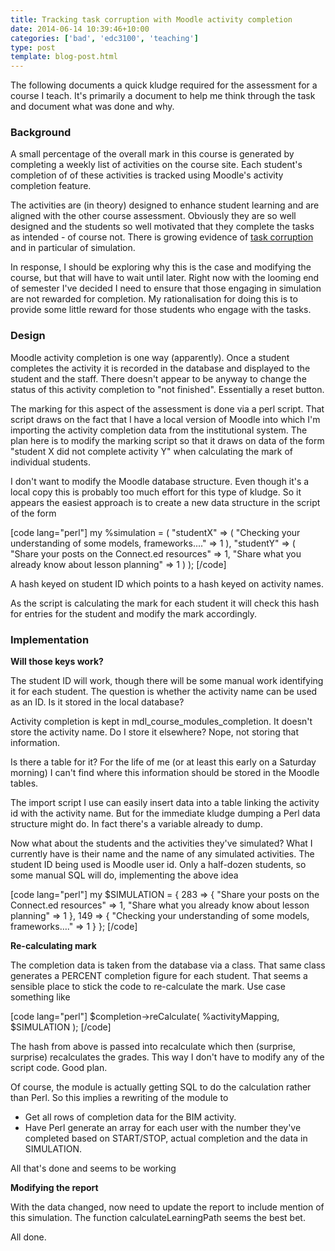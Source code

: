 ```yaml
---
title: Tracking task corruption with Moodle activity completion
date: 2014-06-14 10:39:46+10:00
categories: ['bad', 'edc3100', 'teaching']
type: post
template: blog-post.html
---
```

The following documents a quick kludge required for the assessment for a course I teach. It's primarily a document to help me think through the task and document what was done and why.

### Background

A small percentage of the overall mark in this course is generated by completing a weekly list of activities on the course site. Each student's completion of of these activities is tracked using Moodle's activity completion feature.

The activities are (in theory) designed to enhance student learning and are aligned with the other course assessment. Obviously they are so well designed and the students so well motivated that they complete the tasks as intended - of course not. There is growing evidence of [task corruption](/blog2/2009/03/04/task-corruption-in-teaching-university-negative-impact-of-place/#corruption) and in particular of simulation.

In response, I should be exploring why this is the case and modifying the course, but that will have to wait until later. Right now with the looming end of semester I've decided I need to ensure that those engaging in simulation are not rewarded for completion. My rationalisation for doing this is to provide some little reward for those students who engage with the tasks.

### Design

Moodle activity completion is one way (apparently). Once a student completes the activity it is recorded in the database and displayed to the student and the staff. There doesn't appear to be anyway to change the status of this activity completion to "not finished". Essentially a reset button.

The marking for this aspect of the assessment is done via a perl script. That script draws on the fact that I have a local version of Moodle into which I'm importing the activity completion data from the institutional system. The plan here is to modify the marking script so that it draws on data of the form "student X did not complete activity Y" when calculating the mark of individual students.

I don't want to modify the Moodle database structure. Even though it's a local copy this is probably too much effort for this type of kludge. So it appears the easiest approach is to create a new data structure in the script of the form

\[code lang="perl"\] my %simulation = ( "studentX" => ( "Checking your understanding of some models, frameworks...." => 1 ), "studentY" => ( "Share your posts on the Connect.ed resources" => 1, "Share what you already know about lesson planning" => 1 ) ); \[/code\]

A hash keyed on student ID which points to a hash keyed on activity names.

As the script is calculating the mark for each student it will check this hash for entries for the student and modify the mark accordingly.

### Implementation

**Will those keys work?**

The student ID will work, though there will be some manual work identifying it for each student. The question is whether the activity name can be used as an ID. Is it stored in the local database?

Activity completion is kept in mdl\_course\_modules\_completion. It doesn't store the activity name. Do I store it elsewhere? Nope, not storing that information.

Is there a table for it? For the life of me (or at least this early on a Saturday morning) I can't find where this information should be stored in the Moodle tables.

The import script I use can easily insert data into a table linking the activity id with the activity name. But for the immediate kludge dumping a Perl data structure might do. In fact there's a variable already to dump.

Now what about the students and the activities they've simulated? What I currently have is their name and the name of any simulated activities. The student ID being used is Moodle user id. Only a half-dozen students, so some manual SQL will do, implementing the above idea

\[code lang="perl"\] my $SIMULATION = { 283 => { "Share your posts on the Connect.ed resources" => 1, "Share what you already know about lesson planning" => 1 }, 149 => { "Checking your understanding of some models, frameworks…." => 1 } }; \[/code\]

**Re-calculating mark**

The completion data is taken from the database via a class. That same class generates a PERCENT completion figure for each student. That seems a sensible place to stick the code to re-calculate the mark. Use case something like

\[code lang="perl"\] $completion->reCalculate( %activityMapping, $SIMULATION ); \[/code\]

The hash from above is passed into recalculate which then (surprise, surprise) recalculates the grades. This way I don't have to modify any of the script code. Good plan.

Of course, the module is actually getting SQL to do the calculation rather than Perl. So this implies a rewriting of the module to

- Get all rows of completion data for the BIM activity.
- Have Perl generate an array for each user with the number they've completed based on START/STOP, actual completion and the data in SIMULATION.

All that's done and seems to be working

**Modifying the report**

With the data changed, now need to update the report to include mention of this simulation. The function calculateLearningPath seems the best bet.

All done.